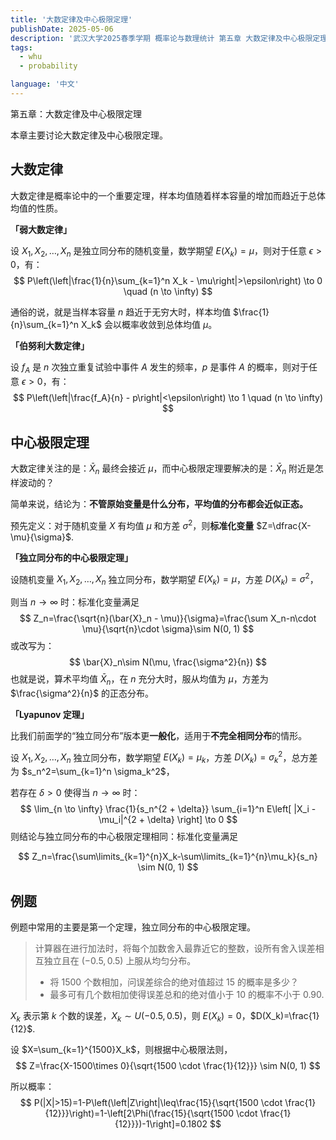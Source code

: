 ```yaml
---
title: '大数定律及中心极限定理'
publishDate: 2025-05-06
description: '武汉大学2025春季学期 概率论与数理统计 第五章 大数定律及中心极限定理'
tags:
  - whu
  - probability

language: '中文'
---
```


第五章：大数定律及中心极限定理

本章主要讨论大数定律及中心极限定理。

## 大数定律

大数定律是概率论中的一个重要定理，样本均值随着样本容量的增加而趋近于总体均值的性质。

**「弱大数定律」**

设 $X_1, X_2, \ldots, X_n$ 是独立同分布的随机变量，数学期望 $E(X_k)=\mu$，则对于任意 $\epsilon>0$，有：
$$
P\left(\left|\frac{1}{n}\sum_{k=1}^n X_k - \mu\right|>\epsilon\right) \to 0 \quad (n \to \infty)
$$

通俗的说，就是当样本容量 $n$ 趋近于无穷大时，样本均值 $\frac{1}{n}\sum_{k=1}^n X_k$ 会以概率收敛到总体均值 $\mu$。

**「伯努利大数定律」**

设 $f_A$ 是 $n$ 次独立重复试验中事件 $A$ 发生的频率，$p$ 是事件 $A$ 的概率，则对于任意 $\epsilon>0$，有：
$$
P\left(\left|\frac{f_A}{n} - p\right|<\epsilon\right) \to 1 \quad (n \to \infty)
$$

## 中心极限定理

大数定律关注的是：$\bar{X}_n$ 最终会接近 $\mu$，而中心极限定理要解决的是：$\bar{X}_n$ 附近是怎样波动的？

简单来说，结论为：**不管原始变量是什么分布，平均值的分布都会近似正态。**

预先定义：对于随机变量 $X$ 有均值 $\mu$ 和方差 $\sigma^2$，则**标准化变量** $Z=\dfrac{X-\mu}{\sigma}$.

**「独立同分布的中心极限定理」**

设随机变量 $X_1, X_2, \ldots, X_n$ 独立同分布，数学期望 $E(X_k)=\mu$，方差 $D(X_k)=\sigma^2$，

则当 $n \to \infty$ 时：标准化变量满足
$$
Z_n=\frac{\sqrt{n}(\bar{X}_n - \mu)}{\sigma}=\frac{\sum X_n-n\cdot \mu}{\sqrt{n}\cdot \sigma}\sim N(0, 1)
$$
或改写为：
$$
\bar{X}_n\sim N(\mu, \frac{\sigma^2}{n})
$$
也就是说，算术平均值 $\bar{X}_n$，在 $n$ 充分大时，服从均值为 $\mu$，方差为 $\frac{\sigma^2}{n}$ 的正态分布。

**「Lyapunov 定理」**

比我们前面学的“独立同分布”版本更**一般化**，适用于**不完全相同分布**的情形。

设 $X_1, X_2, \ldots, X_n$ 独立同分布，数学期望 $E(X_k)=\mu_k$，方差 $D(X_k)=\sigma_k^2$，总方差为 $s_n^2=\sum_{k=1}^n \sigma_k^2$，

若存在 $\delta>0$ 使得当 $n \to \infty$ 时：
$$
\lim_{n \to \infty} \frac{1}{s_n^{2 + \delta}} \sum_{i=1}^n E\left[ |X_i - \mu_i|^{2 + \delta} \right] \to 0
$$
则结论与独立同分布的中心极限定理相同：标准化变量满足

$$
Z_n=\frac{\sum\limits_{k=1}^{n}X_k-\sum\limits_{k=1}^{n}\mu_k}{s_n} \sim N(0, 1)
$$

## 例题

例题中常用的主要是第一个定理，独立同分布的中心极限定理。

> 计算器在进行加法时，将每个加数舍入最靠近它的整数，设所有舍入误差相互独立且在 $(-0.5,0.5)$ 上服从均匀分布。
>
> - 将 $1500$ 个数相加，问误差综合的绝对值超过 $15$ 的概率是多少？
> - 最多可有几个数相加使得误差总和的绝对值小于 $10$ 的概率不小于 $0.90$.

$X_k$ 表示第 $k$ 个数的误差，$X_k \sim U(-0.5, 0.5)$，则 $E(X_k)=0$，$D(X_k)=\frac{1}{12}$.

设 $X=\sum_{k=1}^{1500}X_k$，则根据中心极限法则，
$$
Z=\frac{X-1500\times 0}{\sqrt{1500 \cdot \frac{1}{12}}} \sim N(0, 1)
$$

所以概率：
$$
P(|X|>15)=1-P\left(\left|Z\right|\leq\frac{15}{\sqrt{1500 \cdot \frac{1}{12}}}\right)=1-\left[2\Phi(\frac{15}{\sqrt{1500 \cdot \frac{1}{12}}})-1\right]=0.1802
$$
